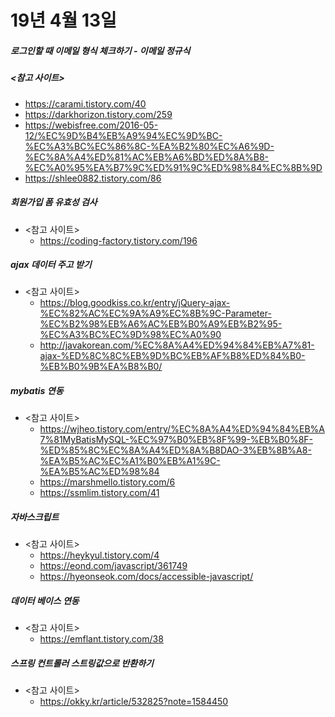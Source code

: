 # 19년 4월 13일

##### 로그인할 때 이메일 형식 체크하기 - 이메일 정규식
##### <참고 사이트>
  * https://carami.tistory.com/40
  * https://darkhorizon.tistory.com/259
  * https://webisfree.com/2016-05-12/%EC%9D%B4%EB%A9%94%EC%9D%BC-%EC%A3%BC%EC%86%8C-%EA%B2%80%EC%A6%9D-%EC%8A%A4%ED%81%AC%EB%A6%BD%ED%8A%B8-%EC%A0%95%EA%B7%9C%ED%91%9C%ED%98%84%EC%8B%9D
  * https://shlee0882.tistory.com/86

##### 회원가입 폼 유효성 검사
* <참고 사이트>
  * https://coding-factory.tistory.com/196

##### ajax 데이터 주고 받기
* <참고 사이트>
  * https://blog.goodkiss.co.kr/entry/jQuery-ajax-%EC%82%AC%EC%9A%A9%EC%8B%9C-Parameter-%EC%B2%98%EB%A6%AC%EB%B0%A9%EB%B2%95-%EC%A3%BC%EC%9D%98%EC%A0%90
  * http://javakorean.com/%EC%8A%A4%ED%94%84%EB%A7%81-ajax-%ED%8C%8C%EB%9D%BC%EB%AF%B8%ED%84%B0-%EB%B0%9B%EA%B8%B0/

##### mybatis 연동
* <참고 사이트>
  * https://wjheo.tistory.com/entry/%EC%8A%A4%ED%94%84%EB%A7%81MyBatisMySQL-%EC%97%B0%EB%8F%99-%EB%B0%8F-%ED%85%8C%EC%8A%A4%ED%8A%B8DAO-3%EB%8B%A8-%EA%B5%AC%EC%A1%B0%EB%A1%9C-%EA%B5%AC%ED%98%84
  * https://marshmello.tistory.com/6
  * https://ssmlim.tistory.com/41

##### 자바스크립트
* <참고 사이트>
  * https://heykyul.tistory.com/4
  * https://eond.com/javascript/361749
  * https://hyeonseok.com/docs/accessible-javascript/

##### 데이터 베이스 연동
* <참고 사이트>
  * https://emflant.tistory.com/38

##### 스프링 컨트롤러 스트링값으로 반환하기
* <참고 사이트>
  * https://okky.kr/article/532825?note=1584450

